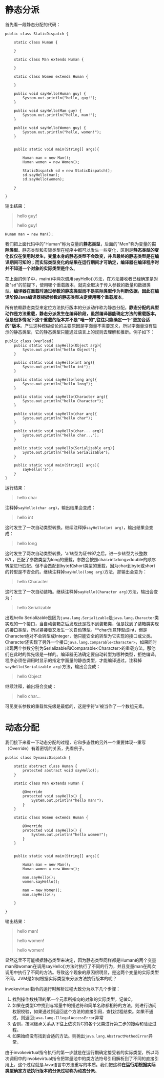 # 静态分派

首先看一段静态分配的代码：

```
public class StaticDispatch {  
          
    static class Human {  
           
    }  
       
    static class Man extends Human {  
           
    }  
       
    static class Women extends Human {  
           
    }  
      
    public void sayHello(Human guy) {  
        System.out.println("hello, guy!");  
    }  
       
    public void sayHello(Man guy) {  
        System.out.println("hello, man!");  
    }  
       
    public void sayHello(Women guy) {  
        System.out.println("hello, women!");  
    }  
       
      
    public static void main(String[] args){  
          
        Human man = new Man();   
        Human women = new Women();  
           
        StaticDispatch sd = new StaticDispatch();  
        sd.sayHello(man);     
        sd.sayHello(women);  
   
    }  
   
} 
```

输出结果：

> hello guy!
>
> hello guy!

`Human man = new Man(); `

我们把上面代码中的"Human"称为变量的**静态类型**，后面的"Men"称为变量的**实际类型**。静态类型和实际类型在程序中都可以发生一些变化，区别是**静态类型的变化仅仅在使用时发生，变量本身的静态类型不会改变，并且最终的静态类型是在编译期间可知的；而实际类型变化的结果在运行期间才可确定，编译器在编译程序时并不知道一个对象的实际类型是什么**。

在上面的例子中，main()中两次调用sayHello()方法，在方法接收者已经确定是对象"sd"的前提下，使用哪个重载版本，就完全取决于传入参数的数量和数据类型。**编译器在重载时通过参数的静态类型而不是实际类型作为判断依据，因此在编译阶段Java编译器根据参数的静态类型决定使用哪个重载版本**。

所有依赖静态类型来定位方法执行版本的分派动作称为静态分配。**静态分配的典型动作是方法重载，静态分派发生在编译阶段，虽然编译器能确定方法的重载版本，但是很多情况下这个重载的版本并不是"唯一的",往往只能确定一个"更加合适的"版本**。产生这种模糊结论的主要原因是字面量不需要定义，所以字面量没有显示的静态类型，它的静态类型只能通过语言上的规则去理解和推断。例子如下：

```
public class Overload{
    public static void sayHello(Object arg){
        Syste.out.println("hello Object");
    }
    
    public static void sayHello(int arg){
        Syste.out.println("hello int");
    }
    
    public static void sayHello(long arg){
        Syste.out.println("hello long");
    }
    
    public static void sayHello(Character arg){
        Syste.out.println("hello Character");
    }
    
    public static void sayHello(char arg){
        Syste.out.println("hello char");
    }
    
    public static void sayHello(char... arg){
        Syste.out.println("hello char...");
    }
    
    public static void sayHello(Serializable arg){
        Syste.out.println("hello Serializable");
    }
    
    public static void main(String[] args){
        sayHello('a');
    }
}
```

运行结果：

> hello char

注释掉`sayHello(char arg)`，输出结果会变成：

> hello int

这时发生了一次自动类型转换。继续注释掉`sayHello(int arg)`，输出结果会变成：

> hello long

这时发生了两次自动类型转换，'a'转型为证书97之后，进一步转型为长整数97L，匹配了参数类型为long的重载。参数会按照char>int>long>double的顺序转型进行匹配。但不会匹配到byte和short类型的重载，因为char到byte或short的转型是不安全的。继续注释掉`sayHello(long arg)`方法，那输出会变为：

> hello Character

这时发生了一次自动装箱。继续注释掉`sayHello(Character arg)`方法，输出会变为：

> hello Serializable

出现hello Serializable是因为`java.lang.Serializable`是`java.lang.Character`类实现的一个接口，当自动装箱之后发现还是找不到装箱类，但是找到了装箱类实现的接口类型，所以紧接着又发生一次自动转型。**char乐意转型成int，但是Character绝对不会转型成Integer，他只能安全的转型为它实现的接口或父类。Character还实现了另外一个接口`java.lang.Comparable<Character>`，如果同时出现两个参数分别为Serializable和Comparable\<Character\>的重载方法，那他们在此时的优先级是一样的。编译器无法确定要自动转型为哪种类型，拒绝编译。程序必须在调用时显示的指定字面量的静态类型，才能编译通过。注释掉`sayHello(Serializable arg)`方法，输出会变成：

> hello Object

继续注释，输出将会变成：

> hello char...

可见变长参数的重载优先级是最低的，这是字符'a'被当作了一个数组元素。

# 动态分配

我们接下来看一下动态分配的过程，它和多态性的另外一个重要体现--重写（Override）有着密切的关系，先看例子。 

```
public class DynamicDispatch {  
          
    static abstract class Human {  
        protected abstract void sayHello();  
    }  
      
    static class Man extends Human {  
          
        @Override  
        protected void sayHello() {  
            System.out.println("hello man!");  
        }          
    }  
       
    static class Women extends Human {  
       
        @Override  
        protected void sayHello() {  
            System.out.println("hello women!");  
        }          
    }  
       
      
    public static void main(String[] args){  
          
        Human man = new Man();  
        Human women = new Women();  
           
        man.sayHello();  
        women.sayHello();  
          
        man = new Women();  
        man.sayHello();  
   
    }  
   
}  
```

输出结果：

> hello man!
>
> hello women!
>
> hello women!

显然这里不可能根据静态类型来决定，因为静态类型同样都是Human的两个变量man和woman在调用sayHello()方法时执行了不同的行为，并且变量man在两次调用中执行了不同的方法。导致这个现象的原因很明显，是这两个变量的实际类型不同。JVM是如何根据实际类型来分派方法执行版本的呢？

invokevirtual指令的运行时解析过程大致分为以下几个步骤：

1. 找到操作数栈顶的第一个元素所指向的对象的实际类型，记做C。
2. 如果在类型C中找到与常量中的描述符和简单名称都相符的方法，则进行访问权限校验，如果通过则返回这个方法的直接引用，查找过程结束。如果不通过，则返回`java.lang.IllegalAccessError`异常
3. 否则，按照继承关系从下往上依次对C的各个父类进行第二步的搜索和验证过程。
4. 如果始终没有找到合适的方法。则抛出`java.lang.AbstractMethodError`异常。

由于invokevirtual指令执行的第一步就是在运行期确定接受者的实际类型，所以两次调用中的invokevirtual指令把常量池中的类方法符号引用解析到了不同的直接引用上，这个过程就是Java语言中方法重写的本质。我们把这种**在运行期根据实际类型确定方法执行版本的分派过程称为动态分派**。